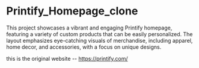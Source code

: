 # Printify_Homepage_clone

This project showcases a vibrant and engaging Printify homepage, featuring a variety of custom products that can be easily personalized. The layout emphasizes eye-catching visuals of merchandise, including apparel, home decor, and accessories, with a focus on unique designs.

this is the original website --   https://printify.com/
